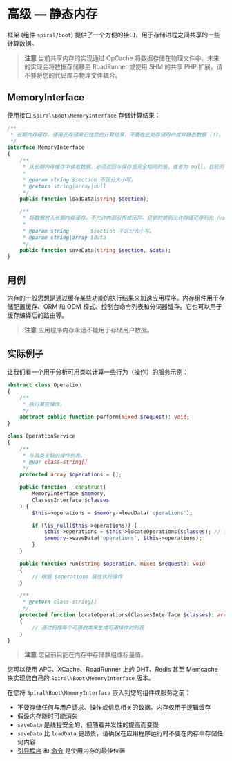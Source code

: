 # 高级 — 静态内存

框架 (组件 `spiral/boot`) 提供了一个方便的接口，用于存储进程之间共享的一些计算数据。

> **注意**
> 当前共享内存的实现通过 OpCache 将数据存储在物理文件中。未来的实现会将数据存储移至 RoadRunner 或使用 SHM 的共享 PHP 扩展，请不要将您的代码库与物理文件耦合。

## MemoryInterface

使用接口 `Spiral\Boot\MemoryInterface` 存储计算结果：

```php
/**
 * 长期内存缓存。使用此存储来记住您的计算结果，不要在此处存储用户或非静态数据 (!)。
 */
interface MemoryInterface
{
    /**
     * 从长期内存缓存中读取数据。必须返回与保存值完全相同的值，或者为 null。目前的惯例允许存储可序列化（var_export-able）的数据。
     *
     * @param string $section 不区分大小写。
     * @return string|array|null
     */
    public function loadData(string $section);

    /**
     * 将数据放入长期内存缓存。不允许内部引用或闭包。目前的惯例允许存储可序列化（var_export-able）的数据。
     *
     * @param string       $section 不区分大小写。
     * @param string|array $data
     */
    public function saveData(string $section, $data);
}
```

## 用例

内存的一般思想是通过缓存某些功能的执行结果来加速应用程序。内存组件用于存储配置缓存、ORM 和 ODM 模式、控制台命令列表和分词器缓存。它也可以用于缓存编译后的路由等。

> **注意**
> 应用程序内存永远不能用于存储用户数据。

## 实际例子

让我们看一个用于分析可用类以计算一些行为（操作）的服务示例：

```php
abstract class Operation
{
    /**
     * 执行某些操作。
     */
    abstract public function perform(mixed $request): void;
}

class OperationService
{
    /**
     * 与其类关联的操作列表。
     * @var class-string[] 
     */
    protected array $operations = [];

    public function __construct(
        MemoryInterface $memory, 
        ClassesInterface $classes
    ) {
        $this->operations = $memory->loadData('operations');

        if (\is_null($this->operations)) {
            $this->operations = $this->locateOperations($classes); // 慢操作
            $memory->saveData('operations', $this->operations);
        }      
    }

    public function run(string $operation, mixed $request): void
    {
        // 根据 $operations 属性执行操作
    }

    /**
     * @return class-string[]
     */
    protected function locateOperations(ClassesInterface $classes): array
    {
        // 通过扫描每个可用的类来生成可用操作的列表
    }
}
```

> **注意**
> 您目前只能在内存中存储数组或标量值。

您可以使用 APC、XCache、RoadRunner 上的 DHT、Redis 甚至 Memcache 来实现您自己的 `Spiral\Boot\MemoryInterface` 版本。

在您将 `Spiral\Boot\MemoryInterface` 嵌入到您的组件或服务之前：

* 不要存储任何与用户请求、操作或信息相关的数据。内存仅用于逻辑缓存
* 假设内存随时可能消失
* `saveData` 是线程安全的，但随着并发性的提高而变慢
* `saveData` 比 `loadData` 更昂贵，请确保在应用程序运行时不要在内存中存储任何内容
* [引导程序](../framework/bootloaders.md) 和 [命令](../console/commands.md) 是使用内存的最佳位置
